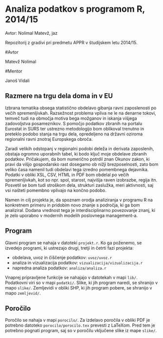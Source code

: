 
# Analiza podatkov s programom R, 2014/15

Avtor: Nolimal Matevž, jaz

Repozitorij z gradivi pri predmetu APPR v študijskem letu 2014/15.

#Avtor

Matevž Nolimal

#Mentor

Janoš Vidali

## Razmere na trgu dela doma in v EU

Izbrana tematika obsega statistično obdelavo gibanja ravni zaposlenosti po večih spremenljivkah. Razsežnost problema vpliva ne le na denarne tokovi, temveč tudi na območja motiva bega možganov in iskanja višjega zadovoljstva posameznikov. S pomočjo podatkov zbranih na portalu Eurostat in SURS ter ustrezno metodologijo bom oblikoval trenutno in preteklo podobo stanja na trgu dela, opredeljeno na državni oziroma regionalni ravni znotraj Europskega obroča.

Zaradi velikih odstopanj v regionalni podobi deleža in derivata zaposlenih, obstaja ogromno uporabnih tabel, ki bodo ključ moje obdelave zbranih podatkov. Pričakujem, da bom numerično potrdil znan Okunov zakon, ki pravi da višjo gospodarsko rast dosegamo ob nižji brezposelnosti, zato bom veliko časa namenil tudi obdelavi tega izredno pomembnega dejavnika. Podatki v obliki XSL, CSV, HTML in PDF bom obdelal po večih spremenljivkah, kot so npr. spol, starost, najvišja raven izobrazbe, regija itn. Posvetil se bom tudi stroškom dela, strukturi zaslužka, meri aktivnosti, saj vsi našteti pomembno vplivajo na končno podobo. 

Namen in cilj projekta je, da spoznam orodja analiziranja v programu R na konkretnem primeru in pridobim novo znanje s področja, ki ga bom analiziral. Dodana vrednost tega je interdisciplinarno povezovanje znanj, ki je zelo uporabno v modernih modelih poslovnega management-a.

## Program

Glavni program se nahaja v datoteki `projekt.r`. Ko ga poženemo, se izvedejo
programi, ki ustrezajo drugi, tretji in četrti fazi projekta:

* obdelava, uvoz in čiščenje podatkov: `uvoz/uvoz.r`
* analiza in vizualizacija podatkov: `vizualizacija/vizualizacija.r`
* napredna analiza podatkov: `analiza/analiza.r`

Vnaprej pripravljene funkcije se nahajajo v datotekah v mapi `lib/`. Podatkovni
viri so v mapi `podatki/`. Slike, ki jih program naredi, se shranijo v mapo
`slike/`. Zemljevidi v obliki SHP, ki jih program pobere, se shranijo v mapo
`zemljevid/`.

## Poročilo

Poročilo se nahaja v mapi `porocilo/`. Za izdelavo poročila v obliki PDF je
potrebno datoteko `porocilo/porocilo.tex` prevesti z LaTeXom. Pred tem je
potrebno pognati program, saj so v poročilu vključene slike iz mape `slike/`.
